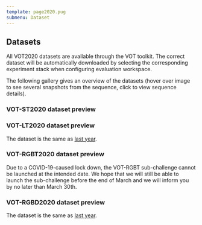 ```yaml
---
template: page2020.pug
submenu: Dataset
---
```


## Datasets

All VOT2020 datasets are available through the VOT toolkit. The correct dataset will be automatically downloaded by selecting the corresponding experiment stack when configuring evaluation workspace.

The following gallery gives an overview of the datasets (hover over image to see several snapshots from the sequence, click to view sequence details).

### VOT-ST2020 dataset preview

<div class="gallery" data-votdataset="https://data.votchallenge.net/vot2020/shortterm/description.json" ></div>

### VOT-LT2020 dataset preview

The dataset is the same as [last year](../vot2019/dataset.html).

### VOT-RGBT2020 dataset preview

<div class="alert alert-warning" role="alert">
<div class="icon-left"><i class="glyphicon glyphicon-exclamation-sign hugeicon"></i> </div>

Due to a COVID-19-caused lock down, the VOT-RGBT sub-challenge cannot be launched at the intended date. We hope that we will still be able to launch the sub-challenge before the end of March and we will inform you by no later than March 30th.
</div>

### VOT-RGBD2020 dataset preview

The dataset is the same as [last year](../vot2019/dataset.html).

